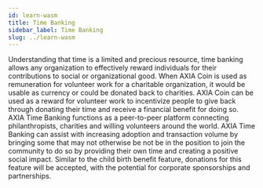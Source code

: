 ```yaml
---
id: learn-wasm
title: Time Banking
sidebar_label: Time Banking
slug: ../learn-wasm
---
```


Understanding that time is a limited and precious resource, time banking allows any organization to effectively reward individuals for their contributions to social or organizational good. When AXIA Coin is used as remuneration for volunteer work for a charitable organization, it would be usable as currency or could be donated back to charities. AXIA Coin can be used as a reward for volunteer work to incentivize people to give back through donating their time and receive a financial benefit for doing so. AXIA Time Banking functions as a peer-to-peer platform connecting philanthropists, charities and willing volunteers around the world. AXIA Time Banking can assist with increasing adoption and transaction volume by bringing some that may not otherwise be not be in the position to join the community to do so by providing their own time and creating a positive social impact. Similar to the child birth benefit feature, donations for this feature will be accepted, with the potential for corporate sponsorships and partnerships.
